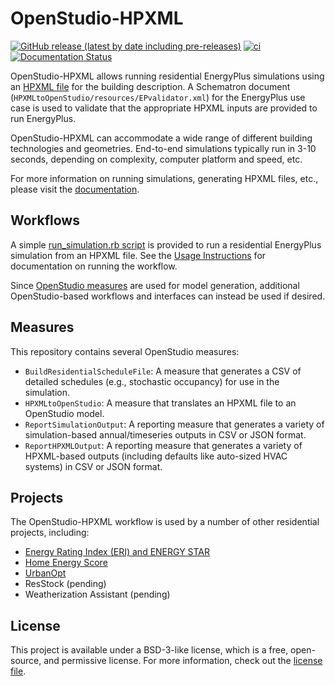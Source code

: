 # OpenStudio-HPXML

[![GitHub release (latest by date including pre-releases)](https://img.shields.io/github/v/release/NREL/OpenStudio-HPXML?include_prereleases)](https://github.com/NREL/OpenStudio-HPXML/releases)
[![ci](https://github.com/NREL/OpenStudio-HPXML/workflows/ci/badge.svg)](https://github.com/NREL/OpenStudio-HPXML/actions)
[![Documentation Status](https://readthedocs.org/projects/openstudio-hpxml/badge/?version=latest)](https://openstudio-hpxml.readthedocs.io/en/latest/?badge=latest)

OpenStudio-HPXML allows running residential EnergyPlus simulations using an [HPXML file](https://hpxml.nrel.gov/) for the building description.
A Schematron document (`HPXMLtoOpenStudio/resources/EPvalidator.xml`) for the EnergyPlus use case is used to validate that the appropriate HPXML inputs are provided to run EnergyPlus.

OpenStudio-HPXML can accommodate a wide range of different building technologies and geometries.
End-to-end simulations typically run in 3-10 seconds, depending on complexity, computer platform and speed, etc.

For more information on running simulations, generating HPXML files, etc., please visit the [documentation](https://openstudio-hpxml.readthedocs.io/en/latest).

## Workflows

A simple [run_simulation.rb script](https://github.com/NREL/OpenStudio-HPXML/blob/master/workflow/run_simulation.rb) is provided to run a residential EnergyPlus simulation from an HPXML file.
See the [Usage Instructions](https://openstudio-hpxml.readthedocs.io/en/latest/usage_instructions.html) for documentation on running the workflow.

Since [OpenStudio measures](http://nrel.github.io/OpenStudio-user-documentation/getting_started/about_measures/) are used for model generation, additional OpenStudio-based workflows and interfaces can instead be used if desired.

## Measures

This repository contains several OpenStudio measures:
- `BuildResidentialScheduleFile`: A measure that generates a CSV of detailed schedules (e.g., stochastic occupancy) for use in the simulation.
- `HPXMLtoOpenStudio`: A measure that translates an HPXML file to an OpenStudio model.
- `ReportSimulationOutput`: A reporting measure that generates a variety of simulation-based annual/timeseries outputs in CSV or JSON format.
- `ReportHPXMLOutput`: A reporting measure that generates a variety of HPXML-based outputs (including defaults like auto-sized HVAC systems) in CSV or JSON format.

## Projects

The OpenStudio-HPXML workflow is used by a number of other residential projects, including:
- [Energy Rating Index (ERI) and ENERGY STAR](https://github.com/NREL/OpenStudio-ERI)
- [Home Energy Score](https://betterbuildingssolutioncenter.energy.gov/home-energy-score)
- [UrbanOpt](https://www.nrel.gov/buildings/urbanopt.html)
- ResStock (pending)
- Weatherization Assistant (pending)

## License

This project is available under a BSD-3-like license, which is a free, open-source, and permissive license. For more information, check out the [license file](https://github.com/NREL/OpenStudio-HPXML/blob/master/LICENSE.md).
